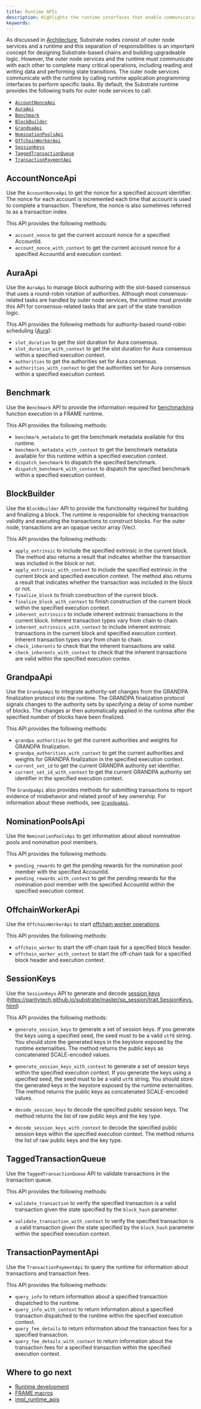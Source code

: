 ```yaml
---
title: Runtime APIs
description: Highlights the runtime interfaces that enable communication with outer node services.
keywords:
---
```


As discussed in [Architecture](/learn/architecture), Substrate nodes consist of outer node services and a runtime and this separation of responsibilities is an important concept for designing Substrate-based chains and building upgradeable logic.
However, the outer node services and the runtime must communicate with each other to complete many critical operations, including reading and writing data and performing state transitions.
The outer node services communicate with the runtime by calling runtime application programming interfaces to perform specific tasks.
By default, the Substrate runtime provides the following traits for outer node services to call:

- [`AccountNonceApi`](https://paritytech.github.io/substrate/master/frame_system_rpc_runtime_api/trait.AccountNonceApi.html)
- [`AuraApi`](https://paritytech.github.io/substrate/master/sp_consensus_aura/trait.AuraApi.html)
- [`Benchmark`](https://paritytech.github.io/substrate/master/frame_benchmarking/trait.Benchmark.html)
- [`BlockBuilder`](https://paritytech.github.io/substrate/master/sp_block_builder/trait.BlockBuilder.html)
- [`GrandpaApi`](https://paritytech.github.io/substrate/master/sp_consensus_grandpa/trait.GrandpaApi.html)
- [`NominationPoolsApi`](https://paritytech.github.io/substrate/master/pallet_nomination_pools_runtime_api/trait.NominationPoolsApi.html)
- [`OffchainWorkerApi`](https://paritytech.github.io/substrate/master/sp_offchain/trait.OffchainWorkerApi.html)
- [`SessionKeys`](https://paritytech.github.io/substrate/master/sp_session/trait.SessionKeys.html)
- [`TaggedTransactionQueue`](https://paritytech.github.io/substrate/master/sp_transaction_pool/runtime_api/trait.TaggedTransactionQueue.html)
- [`TransactionPaymentApi`](https://paritytech.github.io/substrate/master/pallet_transaction_payment_rpc_runtime_api/trait.TransactionPaymentApi.html)

## AccountNonceApi

Use the `AccountNonceApi` to get the nonce for a specified account identifier.
The nonce for each account is incremented each time that account is used to complete a transaction.
Therefore, the nonce is also sometimes referred to as a transaction index.

This API provides the following methods:

- `account_nonce` to get the current account nonce for a specified AccountId.
- `account_nonce_with_context` to get the current account nonce for a specified AccountId and execution context.

## AuraApi

Use the `AuraApi` to manage block authoring with the slot-based consensus that uses a round-robin rotation of authorities.
Although most consensus-related tasks are handled by outer node services, the runtime must provide this API for consensus-related tasks that are part of the state transition logic.

This API provides the following methods for authority-based round-robin scheduling ([Aura](reference/glossary/#aura)):

- `slot_duration` to get the slot duration for Aura consensus.
- `slot_duration_with_context` to get the slot duration for Aura consensus within a specified execution context.
- `authorities` to get the authorities set for Aura consensus.
- `authorities_with_context` to get the authorities set for Aura consensus within a specified execution context.

## Benchmark

Use the `Benchmark` API to provide the information required for [benchmarking](/test/benchmark/) function execution in a FRAME runtime.

This API provides the following methods:

- `benchmark_metadata` to get the benchmark metadata available for this runtime.
- `benchmark_metadata_with_context` to get the benchmark metadata available for this runtime within a specified execution context.
- `dispatch_benchmark` to dispatch the specified benchmark.
- `dispatch_benchmark_with_context` to dispatch the specified benchmark within a specified execution context.


## BlockBuilder

Use the `BlockBuilder` API to provide the functionality required for building and finalizing a block.
The runtime is responsible for checking transaction validity and executing the transactions to construct blocks.
For the outer node, transactions are an opaque vector array (Vec<u8>).

This API provides the following methods:

- `apply_extrinsic` to include the specified extrinsic in the current block.
  The method also returns a result that indicates whether the transaction was included in the block or not.
- `apply_extrinsic_with_context` to include the specified extrinsic in the current block and specified execution context.
  The method also returns a result that indicates whether the transaction was included in the block or not.
- `finalize_block` to finish construction of the current block.
- `finalize_block_with_context` to finish construction of the current block within the specified execution context.
- `inherent_extrinsics` to include inherent extrinsic transactions in the current block.
  Inherent transaction types vary from chain to chain.
- `inherent_extrinsics_with_context` to include inherent extrinsic transactions in the current block and specified execution context.
  Inherent transaction types vary from chain to chain.
- `check_inherents` to check that the inherent transactions are valid.
- `check_inherents_with_context` to check that the inherent transactions are valid within the specified execution contex.

## GrandpaApi

Use the `GrandpaApi` to integrate authority-set changes from the GRANDPA finalization protocol into the runtime.
The GRANDPA finalization protocol signals changes to the authority sets by specifying a delay of some number of blocks.
The changes ar then automatically applied in the runtime after the specified number of blocks have been finalized.

This API provides the following methods:

- `grandpa_authorities` to get the current authorities and weights for GRANDPA finalization.
- `grandpa_authorities_with_context` to get the current authorities and weights for GRANDPA finalization in the specified execution context.
- `current_set_id` to get the current GRANDPA authority set identifier.
- `current_set_id_with_context` to get the current GRANDPA authority set identifier in the specified execution context.

The `GrandpaApi` also provides methods for submitting transactions to report evidence of misbehavior and related proof of key ownership.
For information about these methods, see [`GrandpaApi`](https://paritytech.github.io/substrate/master/sp_consensus_grandpa/trait.GrandpaApi.html).

## NominationPoolsApi

Use the `NominationPoolsApi` to get information about about nomination pools and nomination pool members.

This API provides the following methods:

- `pending_rewards` to get the pending rewards for the nomination pool member with the specified AccountId.
- `pending_rewards_with_context` to get the pending rewards for the nomination pool member with the specified AccountId within the specified execution context.

## OffchainWorkerApi

Use the `OffchainWorkerApi` to start [offchain worker operations](/learn/offchain-operations/).

This API provides the following methods:

- `offchain_worker` to start the off-chain task for a specified block header.
- `offchain_worker_with_context` to start the off-chain task for a specified block header and execution context.

## SessionKeys

Use the `SessionKeys` API to generate and decode [session keys](/learn/accounts-addresses-keys/)
(https://paritytech.github.io/substrate/master/sp_session/trait.SessionKeys.html)

This API provides the following methods:

- `generate_session_keys` to generate a set of session keys.
  If you generate the keys using a specified seed, the seed must to be a valid `utf8` string.
  You should store the generated keys in the keystore exposed by the runtime externalities.
  The method returns the public keys as concatenated SCALE-encoded values.

- `generate_session_keys_with_context` to generate a set of session keys within the specified execution context.
    If you generate the keys using a specified seed, the seed must to be a valid `utf8` string.
    You should store the generated keys in the keystore exposed by the runtime externalities.
    The method returns the public keys as concatenated SCALE-encoded values.

- `decode_session_keys` to decode the specified public session keys.
  The method returns the list of raw public keys and the key type.

- `decode_session_keys_with_context` to decode the specified public session keys within the specified execution context.
  The method returns the list of raw public keys and the key type.

## TaggedTransactionQueue

Use the `TaggedTransactionQueue` API to validate transactions in the transaction queue.

This API provides the following methods:

- `validate_transaction` to verify the specified transaction is a valid transaction given the state specified by the `block_hash` parameter.

- `validate_transaction_with_context` to verify the specified transaction is a valid transaction given the state specified by the `block_hash` parameter within the specified execution context.

## TransactionPaymentApi

Use the `TransactionPaymentApi` to query the runtime for information about transactions and transaction fees.

This API provides the following methods:

- `query_info` to return information about a specified transaction dispatched to the runtime.
- `query_info_with_context` to return information about a specified transaction dispatched to the runtime within the specified execution context.
- `query_fee_details` to return information about the transaction fees for a specified transaction.
- `query_fee_details_with_context` to return information about the transaction fees for a specified transaction within the specified execution context.

## Where to go next

- [Runtime development](/learn/runtime-development/)
- [FRAME macros](/reference/frame-macros)
- [impl_runtime_apis](https://paritytech.github.io/substrate/master/sp_api/macro.impl_runtime_apis.html)

